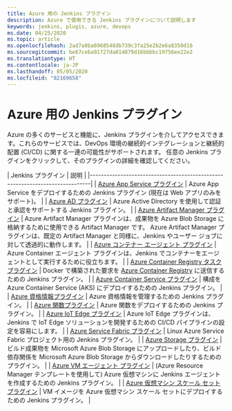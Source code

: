 ```yaml
---
title: Azure 用の Jenkins プラグイン
description: Azure で使用できる Jenkins プラグインについて説明します
keywords: jenkins, plugis, azure, devops
ms.date: 04/25/2020
ms.topic: article
ms.openlocfilehash: 2ad7a0ba6968548db739c3fa25e2b2e6a8350d16
ms.sourcegitcommit: be67ceba91727da014879d16bbbbc19756ee22e2
ms.translationtype: HT
ms.contentlocale: ja-JP
ms.lasthandoff: 05/05/2020
ms.locfileid: "82169658"
---
```

# <a name="jenkins-plug-ins-for-azure"></a>Azure 用の Jenkins プラグイン

Azure の多くのサービスと機能に、Jenkins プラグインを介してアクセスできます。これらのサービスでは、DevOps 環境の継続的インテグレーションと継続的配置 (CI/CD) に関する一連の可能性がサポートされます。 任意の Jenkins プラグインをクリックして、そのプラグインの詳細を確認してください。

| Jenkins プラグイン | 説明                                   |
|------------------------------------------------------------------------------|
| [Azure App Service プラグイン](https://plugins.jenkins.io/azure-app-service)     | Azure App Service をデプロイするための Jenkins プラグイン (現在は Web アプリのみをサポート)。 | 
| [Azure AD プラグイン](https://plugins.jenkins.io/azure-ad)                       | Azure Active Directory を使用して認証と承認をサポートする Jenkins プラグイン。 | 
| [Azure Artifact Manager プラグイン](https://plugins.jenkins.io/azure-artifact-manager) | Azure Artifact Manager プラグインは、成果物を Azure Blob Storage に格納するために使用できる Artifact Manager です。 Azure Artifact Manager プラグインは、既定の Artifact Manager と同様に、Jenkins やユーザー ジョブに対して透過的に動作します。 | 
| [Azure コンテナー エージェント プラグイン](https://plugins.jenkins.io/azure-container-agents) | Azure Container エージェント プラグインは、Jenkins でコンテナーをエージェントとして実行するために役立ちます。 | 
| [Azure Container Registry タスク プラグイン](https://plugins.jenkins.io/azure-container-registry-tasks)       | Docker で構築された要求を [Azure Container Registry](/azure/container-registry/container-registry-tasks-overview) に送信するための Jenkins プラグイン。 |
| [Azure Container Service プラグイン](https://plugins.jenkins.io/azure-acs)       | 構成を Azure Container Service (AKS) にデプロイするための Jenkins プラグイン。 | 
| [Azure 資格情報プラグイン](https://plugins.jenkins.io/azure-credentials)      | Azure 資格情報を管理するための Jenkins プラグイン。 | 
| [Azure 関数プラグイン](https://plugins.jenkins.io/azure-function)           | Azure 関数をデプロイするための Jenkins プラグイン。 | 
| [Azure IoT Edge プラグイン](https://plugins.jenkins.io/azure-iot-edge)           | Azure IoT Edge プラグインは、Jenkins で IoT Edge ソリューションを開発するための CI/CD パイプラインの設定を容易にします。 | 
| [Azure Service Fabric プラグイン](https://plugins.jenkins.io/service-fabric)     | Linux Azure Service Fabric プロジェクト用の Jenkins プラグイン。 |
| [Azure Storage プラグイン](https://plugins.jenkins.io/windows-azure-storage)     | ビルド成果物を Microsoft Azure Blob Storage にアップロードしたり、ビルド依存関係を Microsoft Azure Blob Storage からダウンロードしたりするためのプラグイン。 | 
| [Azure VM エージェント プラグイン](https://plugins.jenkins.io/azure-vm-agents)         | (Azure Resource Manager テンプレートを使用して) Azure 仮想マシンに Jenkins エージェントを作成するための Jenkins プラグイン。 | 
| [Azure 仮想マシン スケール セット プラグイン](https://plugins.jenkins.io/azure-vmss)           | VM イメージを Azure 仮想マシン スケール セットにデプロイするための Jenkins プラグイン。 | 